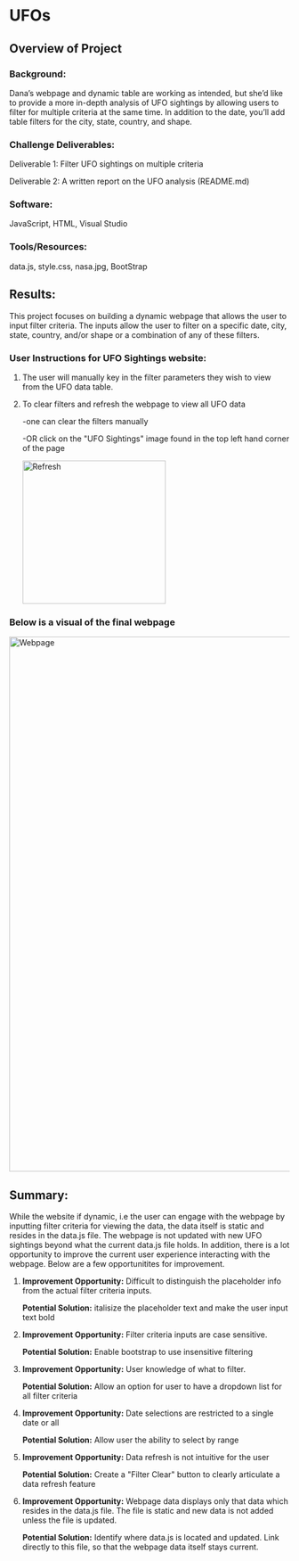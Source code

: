 # **UFOs**

## Overview of Project

### **Background:**
Dana’s webpage and dynamic table are working as intended, but she’d like to provide a more in-depth analysis of 
UFO sightings by allowing users to filter for multiple criteria at the same time. In addition to the date, you’ll 
add table filters for the city, state, country, and shape.

### **Challenge Deliverables:**

Deliverable 1: Filter UFO sightings on multiple criteria

Deliverable 2: A written report on the UFO analysis (README.md)


### **Software:**
JavaScript, HTML, Visual Studio 

### **Tools/Resources:**
data.js, style.css, nasa.jpg, BootStrap

## **Results:**
This project focuses on building a dynamic webpage that allows the user to input filter criteria.  The inputs allow
the user to filter on a specific date, city, state, country, and/or shape  or a combination of any of these filters. 

 ### User Instructions for UFO Sightings website:

1) The user will manually key in the filter parameters they wish to view from the UFO data table.
2) To clear filters and refresh the webpage to view all UFO data

     -one can clear the filters manually 
  
     -OR click on the "UFO Sightings" image found in the top left hand corner of the page 
  
      <img width="257" alt="Refresh" src="https://user-images.githubusercontent.com/89538802/140555781-eb434d78-989a-4dec-9957-262db2ff7028.PNG">





### Below is a visual of the final webpage

<img width="960" alt="Webpage" src="https://user-images.githubusercontent.com/89538802/140554475-9d49e92a-27e3-40c8-8caf-e90125ea8306.PNG">



## **Summary:**

While the website if dynamic, i.e the user can engage with the webpage by inputting filter criteria for viewing the data, the data itself is static and resides in the data.js file.  The webpage is not updated with new UFO sightings beyond what the current data.js file holds.   In addition, there is a lot opportunity to improve the current user experience interacting with the webpage.  Below are a few opportunitites for improvement.

1) **Improvement Opportunity:** Difficult to distinguish the placeholder info from the actual filter criteria inputs.  
   
   **Potential Solution:** italisize the placeholder text and make the user input text bold
  
2) **Improvement Opportunity:** Filter criteria inputs are case sensitive.  
   
   **Potential Solution:**  Enable bootstrap to use insensitive filtering
   
3) **Improvement Opportunity:** User knowledge of what to filter.
   
   **Potential Solution:** Allow an option for user to have a dropdown list for all filter criteria
   
4) **Improvement Opportunity:** Date selections are restricted to a single date or all
   
   **Potential Solution:** Allow user the ability to select by range
   
5) **Improvement Opportunity:** Data refresh is not intuitive for the user
   
   **Potential Solution:** Create a "Filter Clear" button to clearly articulate a data refresh feature
   
6) **Improvement Opportunity:** Webpage data displays only that data which resides in the data.js file. The file is static and new data is not added unless the file is updated.
   
   **Potential Solution:** Identify where data.js is located and updated. Link directly to this file, so that the webpage data itself stays current. 
   


